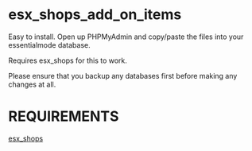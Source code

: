 # esx_shops_add_on_items
Easy to install.
Open up PHPMyAdmin and copy/paste the files into your essentialmode database.

Requires esx_shops for this to work.

Please ensure that you backup any databases first before making any changes at all.

# REQUIREMENTS
<a href="https://github.com/ESX-Org/esx_shops">esx_shops</a>
